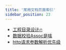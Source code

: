 ```yaml
---
title: '常用文档页面索引'
sidebar_position: 23
---
```


- [工程目录设计🔥](https://goframe.org/pages/viewpage.action?pageId=30740166)
- [数据校验Assoc是啥](https://goframe.org/pages/viewpage.action?pageId=7302152)
- [http请求参数解析优先级](https://goframe.org/pages/viewpage.action?pageId=1114483#id-%E8%AF%B7%E6%B1%82%E8%BE%93%E5%85%A5%F0%9F%94%A5-%E6%8F%90%E4%BA%A4%E6%96%B9%E5%BC%8F:~:text=19.66%0A19%0A19.66-,%E5%8F%82%E6%95%B0%E4%BC%98%E5%85%88%E7%BA%A7,-%E6%88%91%E4%BB%AC%E8%80%83%E8%99%91%E4%B8%80%E7%A7%8D)